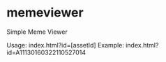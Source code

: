 # memeviewer
Simple Meme Viewer

Usage: index.html?id=[assetId]
Example: index.html?id=A11130160322110527014
